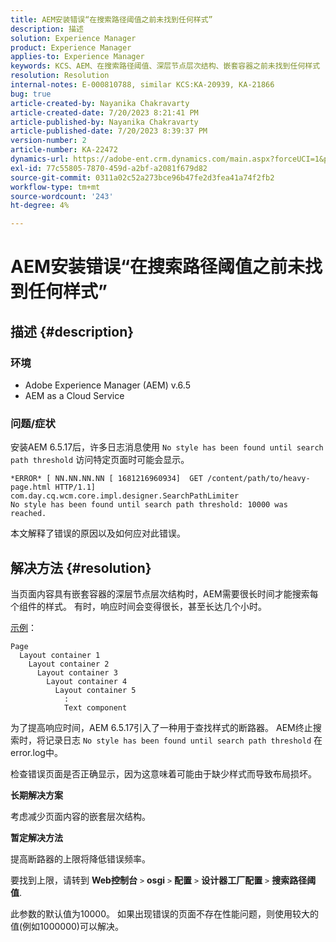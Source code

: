 ```yaml
---
title: AEM安装错误“在搜索路径阈值之前未找到任何样式”
description: 描述
solution: Experience Manager
product: Experience Manager
applies-to: Experience Manager
keywords: KCS、AEM、在搜索路径阈值、深层节点层次结构、嵌套容器之前未找到任何样式
resolution: Resolution
internal-notes: E-000810788, similar KCS:KA-20939, KA-21866
bug: true
article-created-by: Nayanika Chakravarty
article-created-date: 7/20/2023 8:21:41 PM
article-published-by: Nayanika Chakravarty
article-published-date: 7/20/2023 8:39:37 PM
version-number: 2
article-number: KA-22472
dynamics-url: https://adobe-ent.crm.dynamics.com/main.aspx?forceUCI=1&pagetype=entityrecord&etn=knowledgearticle&id=25b2de03-3b27-ee11-9966-6045bd006149
exl-id: 77c55805-7870-459d-a2bf-a2081f679d82
source-git-commit: 0311a02c52a273bce96b47fe2d3fea41a74f2fb2
workflow-type: tm+mt
source-wordcount: '243'
ht-degree: 4%

---
```


# AEM安装错误“在搜索路径阈值之前未找到任何样式”

## 描述 {#description}


### 环境

- Adobe Experience Manager (AEM) v.6.5
- AEM as a Cloud Service


### 问题/症状

安装AEM 6.5.17后，许多日志消息使用 `No style has been found until search path threshold` 访问特定页面时可能会显示。


```
*ERROR* [ NN.NN.NN.NN [ 1681216960934]  GET /content/path/to/heavy-page.html HTTP/1.1]  com.day.cq.wcm.core.impl.designer.SearchPathLimiter 
No style has been found until search path threshold: 10000 was reached.
```


本文解释了错误的原因以及如何应对此错误。


## 解决方法 {#resolution}


当页面内容具有嵌套容器的深层节点层次结构时，AEM需要很长时间才能搜索每个组件的样式。 有时，响应时间会变得很长，甚至长达几个小时。

<u>示例</u>：


```
Page
  Layout container 1
    Layout container 2
      Layout container 3
        Layout container 4
          Layout container 5
            :
            Text component
```


为了提高响应时间，AEM 6.5.17引入了一种用于查找样式的断路器。 AEM终止搜索时，将记录日志 `No style has been found until search path threshold` 在error.log中。

检查错误页面是否正确显示，因为这意味着可能由于缺少样式而导致布局损坏。

<b>长期解决方案</b>

考虑减少页面内容的嵌套层次结构。

<b>暂定解决方法</b>

提高断路器的上限将降低错误频率。

要找到上限，请转到 <b>Web控制台</b> `>`  <b>osgi</b> `>`  <b>配置</b> `>`  <b>设计器工厂配置</b> `>`  <b>搜索路径阈值</b>.

此参数的默认值为10000。 如果出现错误的页面不存在性能问题，则使用较大的值(例如1000000)可以解决。
